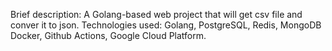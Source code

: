 Brief description: A Golang-based web project that will get csv file and conver it to json.
Technologies used: Golang, PostgreSQL, Redis, MongoDB Docker, Github Actions, Google Cloud Platform.
